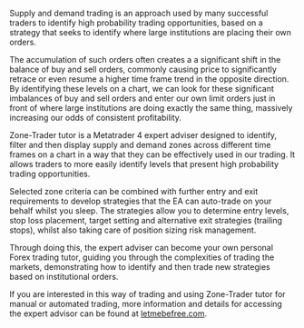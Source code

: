 Supply and demand trading is an approach used by many successful traders to identify high probability trading opportunities, based on a strategy that seeks to identify where large institutions are  placing their own orders. 

The accumulation of such orders often creates a a significant shift in the balance of buy and sell orders, commonly causing price to significantly retrace or even resume a higher time frame trend in the opposite direction. By identifying these levels on a chart, we can look for these significant imbalances of buy and sell orders and enter our own limit orders just in front of where large institutions are doing exactly the same thing, massively increasing our odds of consistent profitability.

Zone-Trader tutor is a Metatrader 4 expert adviser designed to identify, filter and then display supply and demand zones across different time frames on a chart in a way that they can be effectively used in our trading. It allows traders to more easily identify levels that present high probability trading opportunities. 

Selected zone criteria can be combined with further entry and exit requirements to develop strategies that the EA can auto-trade on your behalf whilst you sleep. The strategies allow you to determine entry levels, stop loss placement, target setting and alternative exit strategies \(trailing stops\), whilst also taking care of position sizing risk management.

Through doing this, the expert adviser can become your own personal Forex trading tutor, guiding you through the complexities of trading the markets, demonstrating how to identify and then trade new strategies based on institutional orders.

If you are interested in this way of trading and using Zone-Trader tutor for manual or automated trading, more information and details for accessing the expert advisor can be found at [letmebefree.com](/www.letmebefree.com).

